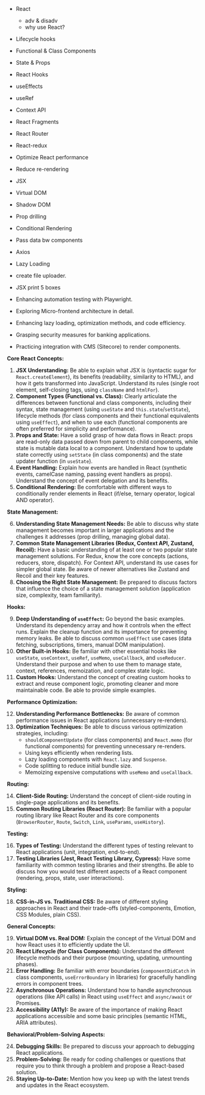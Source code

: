 - React
  - adv & disadv
  - why use React?
- Lifecycle hooks
- Functional & Class Components
- State & Props
- React Hooks
- useEffects
- useRef
- Context API
- React Fragments
- React Router
- React-redux
- Optimize React performance
- Reduce re-rendering 

 
- JSX
- Virtual DOM
- Shadow DOM
- Prop drilling
- Conditional Rendering
- Pass data bw components
- Axios
- Lazy Loading
- create file uploader.
- JSX print 5 boxes


- Enhancing automation testing with Playwright.
- Exploring Micro-frontend architecture in detail.
- Enhancing lazy loading, optimization methods, and code efficiency.
- Grasping security measures for banking applications.
- Practicing integration with CMS (Sitecore) to render components.


**Core React Concepts:**

1.  **JSX Understanding:** Be able to explain what JSX is (syntactic sugar for `React.createElement`), its benefits (readability, similarity to HTML), and how it gets transformed into JavaScript. Understand its rules (single root element, self-closing tags, using `className` and `htmlFor`).
2.  **Component Types (Functional vs. Class):** Clearly articulate the differences between functional and class components, including their syntax, state management (using `useState` and `this.state`/`setState`), lifecycle methods (for class components and their functional equivalents using `useEffect`), and when to use each (functional components are often preferred for simplicity and performance).
3.  **Props and State:** Have a solid grasp of how data flows in React: props are read-only data passed down from parent to child components, while state is mutable data local to a component. Understand how to update state correctly using `setState` (in class components) and the state updater function (in `useState`).
4.  **Event Handling:** Explain how events are handled in React (synthetic events, camelCase naming, passing event handlers as props). Understand the concept of event delegation and its benefits.
5.  **Conditional Rendering:** Be comfortable with different ways to conditionally render elements in React (if/else, ternary operator, logical AND operator).

**State Management:**

6.  **Understanding State Management Needs:** Be able to discuss why state management becomes important in larger applications and the challenges it addresses (prop drilling, managing global data).
7.  **Common State Management Libraries (Redux, Context API, Zustand, Recoil):** Have a basic understanding of at least one or two popular state management solutions. For Redux, know the core concepts (actions, reducers, store, dispatch). For Context API, understand its use cases for simpler global state. Be aware of newer alternatives like Zustand and Recoil and their key features.
8.  **Choosing the Right State Management:** Be prepared to discuss factors that influence the choice of a state management solution (application size, complexity, team familiarity).

**Hooks:**

9.  **Deep Understanding of `useEffect`:** Go beyond the basic examples. Understand its dependency array and how it controls when the effect runs. Explain the cleanup function and its importance for preventing memory leaks. Be able to discuss common `useEffect` use cases (data fetching, subscriptions, timers, manual DOM manipulation).
10. **Other Built-in Hooks:** Be familiar with other essential hooks like `useState`, `useContext`, `useRef`, `useMemo`, `useCallback`, and `useReducer`. Understand their purpose and when to use them to manage state, context, references, memoization, and complex state logic.
11. **Custom Hooks:** Understand the concept of creating custom hooks to extract and reuse component logic, promoting cleaner and more maintainable code. Be able to provide simple examples.

**Performance Optimization:**

12. **Understanding Performance Bottlenecks:** Be aware of common performance issues in React applications (unnecessary re-renders).
13. **Optimization Techniques:** Be able to discuss various optimization strategies, including:
    * `shouldComponentUpdate` (for class components) and `React.memo` (for functional components) for preventing unnecessary re-renders.
    * Using keys efficiently when rendering lists.
    * Lazy loading components with `React.lazy` and `Suspense`.
    * Code splitting to reduce initial bundle size.
    * Memoizing expensive computations with `useMemo` and `useCallback`.

**Routing:**

14. **Client-Side Routing:** Understand the concept of client-side routing in single-page applications and its benefits.
15. **Common Routing Libraries (React Router):** Be familiar with a popular routing library like React Router and its core components (`BrowserRouter`, `Route`, `Switch`, `Link`, `useParams`, `useHistory`).

**Testing:**

16. **Types of Testing:** Understand the different types of testing relevant to React applications (unit, integration, end-to-end).
17. **Testing Libraries (Jest, React Testing Library, Cypress):** Have some familiarity with common testing libraries and their strengths. Be able to discuss how you would test different aspects of a React component (rendering, props, state, user interactions).

**Styling:**

18. **CSS-in-JS vs. Traditional CSS:** Be aware of different styling approaches in React and their trade-offs (styled-components, Emotion, CSS Modules, plain CSS).

**General Concepts:**

19. **Virtual DOM vs. Real DOM:** Explain the concept of the Virtual DOM and how React uses it to efficiently update the UI.
20. **React Lifecycle (for Class Components):** Understand the different lifecycle methods and their purpose (mounting, updating, unmounting phases).
21. **Error Handling:** Be familiar with error boundaries (`componentDidCatch` in class components, `useErrorBoundary` in libraries) for gracefully handling errors in component trees.
22. **Asynchronous Operations:** Understand how to handle asynchronous operations (like API calls) in React using `useEffect` and `async/await` or Promises.
23. **Accessibility (A11y):** Be aware of the importance of making React applications accessible and some basic principles (semantic HTML, ARIA attributes).

**Behavioral/Problem-Solving Aspects:**

24. **Debugging Skills:** Be prepared to discuss your approach to debugging React applications.
25. **Problem-Solving:** Be ready for coding challenges or questions that require you to think through a problem and propose a React-based solution.
26. **Staying Up-to-Date:** Mention how you keep up with the latest trends and updates in the React ecosystem.

